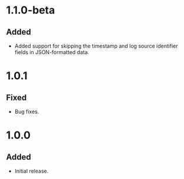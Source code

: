 # 1.1.0-beta
## Added
- Added support for skipping the timestamp and log source identifier fields in JSON-formatted data.

# 1.0.1
## Fixed
- Bug fixes.

# 1.0.0
## Added
- Initial release.